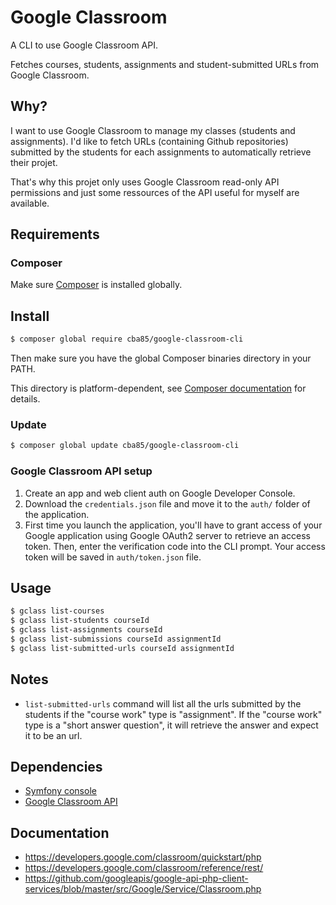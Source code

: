 # Google Classroom

A CLI to use Google Classroom API.

Fetches courses, students, assignments and student-submitted URLs from Google Classroom.

## Why?

I want to use Google Classroom to manage my classes (students and assignments).
I'd like to fetch URLs (containing Github repositories) submitted by the students for each assignments to automatically retrieve their projet.

That's why this projet only uses Google Classroom read-only API permissions and just some ressources of the API useful for myself are available.

## Requirements

### Composer

Make sure [Composer](https://getcomposer.org/download/) is installed globally.

## Install

```bash
$ composer global require cba85/google-classroom-cli
```

Then make sure you have the global Composer binaries directory in your PATH.

This directory is platform-dependent, see [Composer documentation](https://getcomposer.org/doc/03-cli.md#composer-home) for details.

### Update

```bash
$ composer global update cba85/google-classroom-cli
```

### Google Classroom API setup

1. Create an app and web client auth on Google Developer Console.
2. Download the `credentials.json` file and move it to the `auth/` folder of the application.
3. First time you launch the application, you'll have to grant access of your Google application using Google OAuth2 server to retrieve an access token. Then, enter the verification code into the CLI prompt. Your access token will be saved in `auth/token.json` file.

## Usage

```bash
$ gclass list-courses
$ gclass list-students courseId
$ gclass list-assignments courseId
$ gclass list-submissions courseId assignmentId
$ gclass list-submitted-urls courseId assignmentId
```

## Notes

- `list-submitted-urls` command will list all the urls submitted by the students if the "course work" type is "assignment". If the "course work" type is a "short answer question", it will retrieve the answer and expect it to be an url.

## Dependencies

- [Symfony console](https://symfony.com/doc/current/components/console.html)
- [Google Classroom API](https://github.com/googleapis/google-api-php-client)

## Documentation

- https://developers.google.com/classroom/quickstart/php
- https://developers.google.com/classroom/reference/rest/
- https://github.com/googleapis/google-api-php-client-services/blob/master/src/Google/Service/Classroom.php

